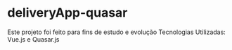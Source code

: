 # deliveryApp-quasar
 Este projeto foi feito para fins de estudo e evolução
 Tecnologias Utilizadas: Vue.js e Quasar.js

